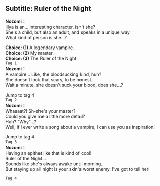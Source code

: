 # 

  
## Subtitle: Ruler of the Night
  
**Nozomi：**  
Illya is an... interesting character, isn't she?  
She's a child, but also an adult, and speaks in a unique way.  
What kind of person is she...?  
  
**Choice: (1)**  A legendary vampire.  
**Choice: (2)**  My master.  
**Choice: (3)**  The Ruler of the Night  
`Tag 1`  
**Nozomi：**  
A vampire... Like, the bloodsucking kind, huh?  
She doesn't look that scary, to be honest...  
Wait a minute, she doesn't suck your blood, does she...?  
  
Jump to tag 4  
`Tag 2`  
**Nozomi：**  
Whaaaat?! Sh-she's your master?  
Could you give me a little more detail?  
Huh? \"Why\"...?  
Well, if I ever write a song about a vampire, I can use you as inspiration!  
  
Jump to tag 4  
`Tag 3`  
**Nozomi：**  
Having an epithet like that is kind of cool!  
Ruler of the Night...  
Sounds like she's always awake until morning.  
But staying up all night is your skin's worst enemy. I've got to tell her!  
  
`Tag 4`  

